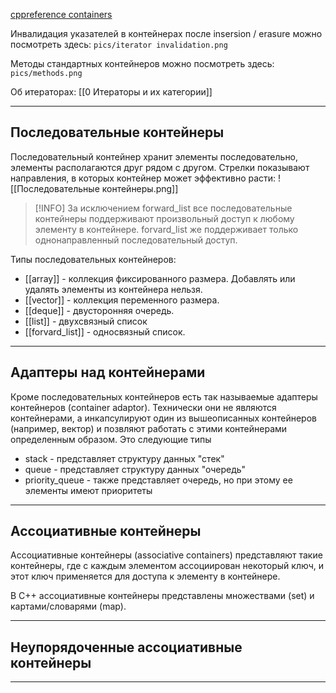 [cppreference containers](https://en.cppreference.com/w/cpp/container)

Инвалидация указателей в контейнерах после insersion / erasure можно посмотреть здесь: `pics/iterator invalidation.png`

Методы стандартных контейнеров можно посмотреть здесь: `pics/methods.png`

Об итераторах: [[0 Итераторы и их категории]]

***
## Последовательные контейнеры

Последовательный контейнер хранит элементы последовательно, элементы располагаются друг рядом с другом. Стрелки показывают направления, в которых контейнер может эффективно расти:
![[Последовательные контейнеры.png]]

> [!INFO]
> За исключением forward_list все последовательные контейнеры  поддерживают произвольный доступ к любому элементу в контейнере. forvard_list же поддерживает только однонаправленный последовательный доступ.

Типы последовательных контейнеров:

- [[array]] - коллекция фиксированного размера. Добавлять или удалять элементы из контейнера нельзя.
- [[vector]] - коллекция переменного размера. 
- [[deque]] - двусторонняя очередь.
- [[list]] - двухсвязный список
- [[forvard_list]] - односвязный список.

***
## Адаптеры над контейнерами

Кроме последовательных контейнеров есть так называемые адаптеры контейнеров (container adaptor). Технически они не являются контейнерами, а инкапсулируют один из вышеописанных контейнеров (например, вектор) и позвляют работать с этими контейнерами определенным образом. Это следующие типы

- stack - представляет структуру данных "стек"
- queue - представляет структуру данных "очередь"
- priority_queue - также представляет очередь, но при этому ее элементы имеют приоритеты

***
## Ассоциативные контейнеры

Ассоциативные контейнеры (associative containers) представляют такие контейнеры, где с каждым элементом ассоциирован некоторый ключ, и этот ключ применяется для доступа к элементу в контейнере.

В С++ ассоциативные контейнеры представлены множествами (set) и картами/словарями (map).

***
## Неупорядоченные ассоциативные контейнеры



***